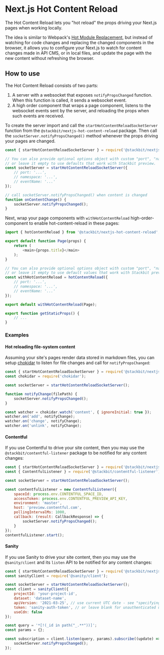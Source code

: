 # Next.js Hot Content Reload

The Hot Content Reload lets you "hot reload" the props driving your Next.js pages when working locally.

The idea is similar to Webpack's [Hot Module Replacement](https://webpack.js.org/concepts/hot-module-replacement/), but instead of watching for code changes and replacing the changed components in the browser, it allows you to configure your Next.js to watch for content changes made in API CMS, or in local files, and update the page with the new content without refreshing the browser.

## How to use

The Hot Content Reload consists of two parts:

1. A server with a websocket that exposes `notifyPropsChanged` function. When this function is called, it sends a websocket event.
2. A high order component that wraps a page component, listens to the websocket events sent by the server, and reloading the props when such events are received.

To create the server import and call the `startHotContentReloadSocketServer` function from the `@stackbit/nextjs-hot-content-reload` package. Then call the `socketServer.notifyPropsChanged()` method whenever the props driving your pages are changed.

```javascript
const { startHotContentReloadSocketServer } = require('@stackbit/nextjs-hot-content-reload');

// You can also provide optional options object with custom "port", "namespace" and "eventName"
// or leave it empty to use defaults that work with Stackbit preview.
const socketServer = startHotContentReloadSocketServer({
    // port: '...',
    // namespace: '...',
    // eventName: '...'
});

// call socketServer.notifyPropsChanged() when content is changed
function onContentChange() {
    socketServer.notifyPropsChanged();
}
```

Next, wrap your page components with `withHotContentReload` high-order-component to enable hot-content-reload in these pages:

```javascript
import { hotContentReload } from '@stackbit/nextjs-hot-content-reload';

export default function Page(props) {
    return (
        <main>{props.title}</main>
    );
}

// You can also provide optional options object with custom "port", "namespace" and "eventName"
// or leave it empty to use default values that work with Stackbit preview.
const withHotContentReload = hotContentReload({
    // port: '...',
    // namespace: '...',
    // eventName: '...'
});

export default withHotContentReload(Page);

export function getStaticProps() {
    // ...
}
```

### Examples

#### Hot reloading file-system content

Assuming your site's pages render data stored in markdown files, you can setup [chokidar](https://www.npmjs.com/package/chokidar) to listen for file changes and call for `notifyPropsChanged`:

```javascript
const { startHotContentReloadSocketServer } = require('@stackbit/nextjs-hot-content-reload');
const chokidar = require('chokidar');

const socketServer = startHotContentReloadSocketServer();

function notifyChange(filePath) {
    socketServer.notifyPropsChanged();
}

const watcher = chokidar.watch('content', { ignoreInitial: true });
watcher.on('add', notifyChange);
watcher.on('change', notifyChange);
watcher.on('unlink', notifyChange);
```

#### Contentful

If you use Contentful to drive your site content, then you may use the `@stackbit/contentful-listener` package to be notified for any content changes:

```javascript
const { startHotContentReloadSocketServer } = require('@stackbit/nextjs-hot-content-reload');
const { ContentfulListener } = require('@stackbit/contentful-listener');

const socketServer = startHotContentReloadSocketServer();

const contentfulListener = new ContentfulListener({
    spaceId: process.env.CONTENTFUL_SPACE_ID,
    accessToken: process.env.CONTENTFUL_PREVIEW_API_KEY,
    environment: 'master',
    host: 'preview.contentful.com',
    pollingIntervalMs: 1000,
    callback: (result: CallbackResponse) => {
        socketServer.notifyPropsChanged();
    }
});
contentfulListener.start();
```

#### Sanity

If you use Sanity to drive your site content, then you may use the `@sanity/client` and its `listen` API to be notified for any content changes:

```javascript
const { startHotContentReloadSocketServer } = require('@stackbit/nextjs-hot-content-reload');
const sanityClient = require('@sanity/client');

const socketServer = startHotContentReloadSocketServer();
const client = sanityClient({
    projectId: 'your-project-id',
    dataset: 'dataset-name',
    apiVersion: '2021-03-25', // use current UTC date - see "specifying API version"!
    token: 'sanity-auth-token', // or leave blank for unauthenticated usage
    useCdn: false
});

const query = '*[!(_id in path("_.**"))]';
const params = {};

const subscription = client.listen(query, params).subscribe((update) => {
    socketServer.notifyPropsChanged();
});
```
